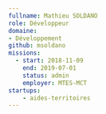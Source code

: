 ```yaml
---
fullname: Mathieu SOLDANO
role: Développeur
domaine:
- Développement
github: msoldano
missions:
  - start: 2018-11-09
    end: 2019-07-01
    status: admin
    employer: MTES-MCT
startups:
    - aides-territoires
---
```

